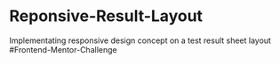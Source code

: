 # Reponsive-Result-Layout

Implementating responsive design concept on a test result sheet layout
</br>
#Frontend-Mentor-Challenge
